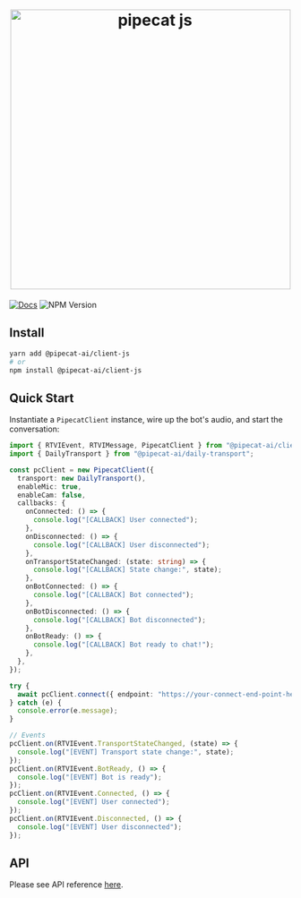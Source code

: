 <h1><div align="center">
 <img alt="pipecat js" width="500px" height="auto" src="https://raw.githubusercontent.com/pipecat-ai/pipecat-client-web/main/pipecat-js.png">
</div></h1>

[![Docs](https://img.shields.io/badge/documentation-blue)](https://docs.pipecat.ai/client/introduction)
![NPM Version](https://img.shields.io/npm/v/@pipecat-ai/client-js)

## Install

```bash
yarn add @pipecat-ai/client-js
# or
npm install @pipecat-ai/client-js
```

## Quick Start

Instantiate a `PipecatClient` instance, wire up the bot's audio, and start the conversation:

```ts
import { RTVIEvent, RTVIMessage, PipecatClient } from "@pipecat-ai/client-js";
import { DailyTransport } from "@pipecat-ai/daily-transport";

const pcClient = new PipecatClient({
  transport: new DailyTransport(),
  enableMic: true,
  enableCam: false,
  callbacks: {
    onConnected: () => {
      console.log("[CALLBACK] User connected");
    },
    onDisconnected: () => {
      console.log("[CALLBACK] User disconnected");
    },
    onTransportStateChanged: (state: string) => {
      console.log("[CALLBACK] State change:", state);
    },
    onBotConnected: () => {
      console.log("[CALLBACK] Bot connected");
    },
    onBotDisconnected: () => {
      console.log("[CALLBACK] Bot disconnected");
    },
    onBotReady: () => {
      console.log("[CALLBACK] Bot ready to chat!");
    },
  },
});

try {
  await pcClient.connect({ endpoint: "https://your-connect-end-point-here/connect" });
} catch (e) {
  console.error(e.message);
}

// Events
pcClient.on(RTVIEvent.TransportStateChanged, (state) => {
  console.log("[EVENT] Transport state change:", state);
});
pcClient.on(RTVIEvent.BotReady, () => {
  console.log("[EVENT] Bot is ready");
});
pcClient.on(RTVIEvent.Connected, () => {
  console.log("[EVENT] User connected");
});
pcClient.on(RTVIEvent.Disconnected, () => {
  console.log("[EVENT] User disconnected");
});
```

## API

Please see API reference [here](https://docs.pipecat.ai/client/reference/js/introduction).
